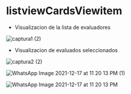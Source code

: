 # listviewCardsViewitem

* Visualizacion de la lista de evaluadores

![captura1 (2)](https://user-images.githubusercontent.com/67810669/146628493-d025295b-e054-4b76-ab5c-8666f7c2058b.jpeg)

* Visualizacion de evaluados seleccionados

![captura2 (2)](https://user-images.githubusercontent.com/67810669/146628520-0b235423-3a7c-4362-84ce-b112b02ad183.jpeg)


![WhatsApp Image 2021-12-17 at 11 20 13 PM (1)](https://user-images.githubusercontent.com/67810669/146628772-de077ca3-0de1-40f9-9cb2-dfbad9769571.jpeg)

![WhatsApp Image 2021-12-17 at 11 20 13 PM](https://user-images.githubusercontent.com/67810669/146628773-8733d9df-caf6-4e38-a821-b603cc2acaef.jpeg)
